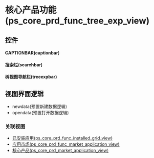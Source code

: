 # 核心产品功能(ps_core_prd_func_tree_exp_view)  <!-- {docsify-ignore-all} -->



## 控件
#### CAPTIONBAR(captionbar)
#### 搜索栏(searchbar)
#### 树视图导航栏(treeexpbar)

## 视图界面逻辑
  * newdata(预置新建数据逻辑)
  * opendata(预置打开数据逻辑)


### 关联视图
  * [已安装应用(ps_core_prd_func_installed_grid_view)](app/view/ps_core_prd_func_installed_grid_view)
  * [应用市场(ps_core_prd_func_market_application_view)](app/view/ps_core_prd_func_market_application_view)
  * [核心产品(ps_core_prd_market_application_view)](app/view/ps_core_prd_market_application_view)

<script>
 const { createApp } = Vue
  createApp({
    data() {
      return {

      }
    }
  }).use(ElementPlus).mount('#app')
</script>